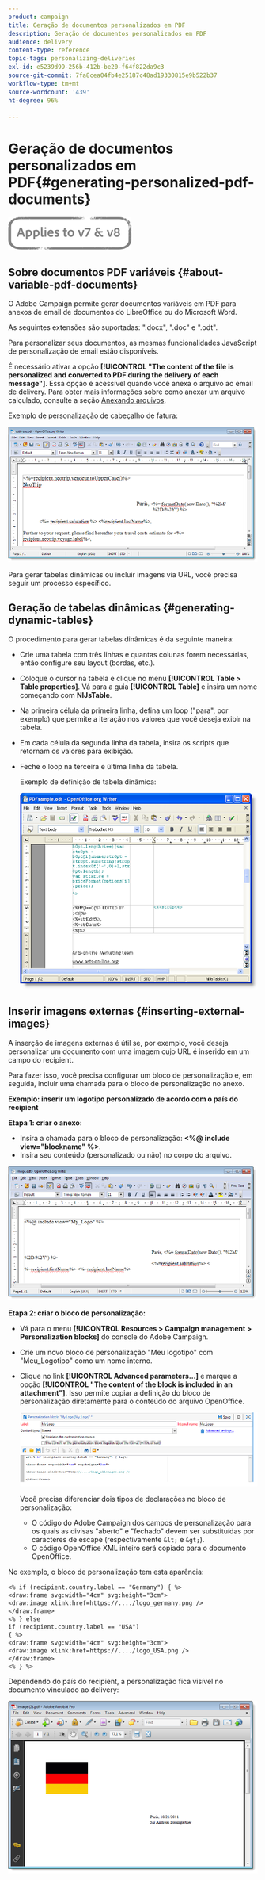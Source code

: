 ```yaml
---
product: campaign
title: Geração de documentos personalizados em PDF
description: Geração de documentos personalizados em PDF
audience: delivery
content-type: reference
topic-tags: personalizing-deliveries
exl-id: e5239d99-256b-412b-be20-f64f822da9c3
source-git-commit: 7fa8cea04fb4e25187c48ad19330815e9b522b37
workflow-type: tm+mt
source-wordcount: '439'
ht-degree: 96%

---
```


# Geração de documentos personalizados em PDF{#generating-personalized-pdf-documents}

![](../../assets/common.svg)

## Sobre documentos PDF variáveis {#about-variable-pdf-documents}

O Adobe Campaign permite gerar documentos variáveis em PDF para anexos de email de documentos do LibreOffice ou do Microsoft Word.

As seguintes extensões são suportadas: &quot;.docx&quot;, &quot;.doc&quot; e &quot;.odt&quot;.

Para personalizar seus documentos, as mesmas funcionalidades JavaScript de personalização de email estão disponíveis.

É necessário ativar a opção **[!UICONTROL "The content of the file is personalized and converted to PDF during the delivery of each message"]**. Essa opção é acessível quando você anexa o arquivo ao email de delivery. Para obter mais informações sobre como anexar um arquivo calculado, consulte a seção [Anexando arquivos](attaching-files.md).

Exemplo de personalização de cabeçalho de fatura:

![](assets/s_ncs_pdf_simple.png)

Para gerar tabelas dinâmicas ou incluir imagens via URL, você precisa seguir um processo específico.

## Geração de tabelas dinâmicas {#generating-dynamic-tables}

O procedimento para gerar tabelas dinâmicas é da seguinte maneira:

* Crie uma tabela com três linhas e quantas colunas forem necessárias, então configure seu layout (bordas, etc.).
* Coloque o cursor na tabela e clique no menu **[!UICONTROL Table > Table properties]**. Vá para a guia **[!UICONTROL Table]** e insira um nome começando com **NlJsTable**.
* Na primeira célula da primeira linha, defina um loop (&quot;para&quot;, por exemplo) que permite a iteração nos valores que você deseja exibir na tabela.
* Em cada célula da segunda linha da tabela, insira os scripts que retornam os valores para exibição.
* Feche o loop na terceira e última linha da tabela.

   Exemplo de definição de tabela dinâmica:

   ![](assets/s_ncs_pdf_table.png)

## Inserir imagens externas {#inserting-external-images}

A inserção de imagens externas é útil se, por exemplo, você deseja personalizar um documento com uma imagem cujo URL é inserido em um campo do recipient.

Para fazer isso, você precisa configurar um bloco de personalização e, em seguida, incluir uma chamada para o bloco de personalização no anexo.

**Exemplo: inserir um logotipo personalizado de acordo com o país do recipient**

**Etapa 1: criar o anexo:**

* Insira a chamada para o bloco de personalização: **&lt;%@ include view=&quot;blockname&quot; %>**.
* Insira seu conteúdo (personalizado ou não) no corpo do arquivo.

![](assets/s_ncs_open_office_blocdeperso.png)

**Etapa 2: criar o bloco de personalização:**

* Vá para o menu **[!UICONTROL Resources > Campaign management > Personalization blocks]** do console do Adobe Campaign.
* Crie um novo bloco de personalização &quot;Meu logotipo&quot; com &quot;Meu_Logotipo&quot; como um nome interno.
* Clique no link **[!UICONTROL Advanced parameters...]** e marque a opção **[!UICONTROL "The content of the block is included in an attachment"]**. Isso permite copiar a definição do bloco de personalização diretamente para o conteúdo do arquivo OpenOffice.

   ![](assets/s_ncs_pdf_bloc_option.png)

   Você precisa diferenciar dois tipos de declarações no bloco de personalização:

   * O código do Adobe Campaign dos campos de personalização para os quais as divisas &quot;aberto&quot; e &quot;fechado&quot; devem ser substituídas por caracteres de escape (respectivamente `&lt;` e `&gt;`).
   * O código OpenOffice XML inteiro será copiado para o documento OpenOffice.

No exemplo, o bloco de personalização tem esta aparência:

```
<% if (recipient.country.label == "Germany") { %>
<draw:frame svg:width="4cm" svg:height="3cm">
<draw:image xlink:href=https://..../logo_germany.png />
</draw:frame>
<% } else
if (recipient.country.label == "USA")
{ %>
<draw:frame svg:width="4cm" svg:height="3cm">
<draw:image xlink:href=https://..../logo_USA.png />
</draw:frame>
<% } %>
```

Dependendo do país do recipient, a personalização fica visível no documento vinculado ao delivery:

![](assets/s_ncs_pdf_result.png)
